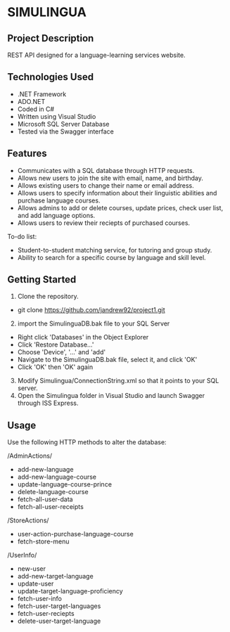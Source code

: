 # SIMULINGUA

## Project Description

REST API designed for a language-learning services website. 

## Technologies Used

* .NET Framework
* ADO.NET
* Coded in C#
* Written using Visual Studio
* Microsoft SQL Server Database
* Tested via the Swagger interface

## Features

* Communicates with a SQL database through HTTP requests. 
* Allows new users to join the site with email, name, and birthday.
* Allows existing users to change their name or email address.
* Allows users to specify information about their linguistic abilities and purchase language courses. 
* Allows admins to add or delete courses, update prices, check user list, and add language options.
* Allows users to review their reciepts of purchased courses.

To-do list:
* Student-to-student matching service, for tutoring and group study.
* Ability to search for a specific course by language and skill level.

## Getting Started

1. Clone the repository.
*  git clone https://github.com/jandrew92/project1.git
2. import the SimulinguaDB.bak file to your SQL Server
*  Right click 'Databases' in the Object Explorer
*  Click 'Restore Database...'
*  Choose 'Device', '...' and 'add'
*  Navigate to the SimulinguaDB.bak file, select it, and click 'OK'
*  Click 'OK' then 'OK' again
3. Modify Simulingua/ConnectionString.xml so that it points to your SQL server.
4. Open the Simulingua folder in Visual Studio and launch Swagger through ISS Express.

## Usage

Use the following HTTP methods to alter the database:

/AdminActions/

-	add-new-language
-	add-new-language-course
-	update-language-course-prince
-	delete-language-course
-	fetch-all-user-data
-	fetch-all-user-receipts
	
/StoreActions/

-	user-action-purchase-language-course
-	fetch-store-menu
	
/UserInfo/

-	new-user
-	add-new-target-language
-	update-user
-	update-target-language-proficiency
-	fetch-user-info
-	fetch-user-target-languages
-	fetch-user-reciepts
-	delete-user-target-language